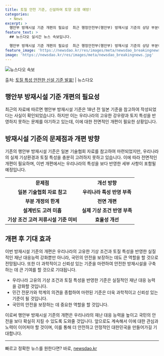 ```yaml
---
title: 토질 안전 기준, 신설하여 토양 오염 예방!
categories:
  - News
excerpt: >
  행안부 방재시설 기준 개편의 필요성  최근 행정안전부(행안부) 방재시설 기준의 상당 부분이 18년 전 일본 …
feature_text: >
  ## 뉴스다오 실시간 뉴스 속보입니다.

  행안부 방재시설 기준 개편의 필요성  최근 행정안전부(행안부) 방재시설 기준의 상당 부분이 18년 전 일본 …
feature_image: 'https://newsdao.kr/res/images/meta/newsdao_breakingnews.jpg'
image: 'https://newsdao.kr/res/images/meta/newsdao_breakingnews.jpg'
---
```


![뉴스다오 속보](https://newsdao.kr/res/images/meta/newsdao_breakingnews.jpg)

<p>출처: <a href="https://newsdao.kr/4633" rel="dofollow">토질 특성 안전한 신설 기준 발표!</a> | 뉴스다오</p>

<h2>행안부 방재시설 기준 개편의 필요성</h2>
<p data-ke-size="size16">최근의 자료에 따르면 행안부 방재시설 기준은 18년 전 일본 기준을 참고하여 작성되었다는 사실이 확인되었습니다. 하지만 이는 우리나라의 고유한 강우량과 토지 특성을 반영하지 못하는 문제를 야기하고 있는데, 이에 대한 전면적인 개편이 필요한 상황입니다.</p>

<h2 data-ke-size="size26">방재시설 기준의 문제점과 개편 방향</h2>
<p data-ke-size="size16">기존의 행안부 방재시설 기준은 일본 기술협회 자료를 참고하여 마련되었지만, 우리나라의 실제 기상환경과 토질 특성을 충분히 고려하지 못하고 있습니다. 이에 따라 전면적인 개편이 필요하며, 이번 개편에서는 우리나라의 특성을 보다 반영한 세부 사항이 포함될 예정입니다.</p>
<table>
  <tr>
    <th>문제점</th>
    <th>개선 방향</th>
  </tr>
  <tr>
    <td style="text-align: center; height: 17px;"><b>일본 기술협회 자료 참고</b></td>
    <td style="text-align: center; height: 17px;"><b>우리나라 특성 반영 부족</b></td>
  </tr>
  <tr>
    <td style="text-align: center; height: 17px;"><b>부분 개정의 한계</b></td>
    <td style="text-align: center; height: 17px;"><b>전면 개편</b></td>
  </tr>
  <tr>
    <td style="text-align: center; height: 17px;"><b>설계빈도 고려 미흡</b></td>
    <td style="text-align: center; height: 17px;"><b>실제 기상 조건 반영 부족</b></td>
  </tr>
  <tr>
    <td style="text-align: center; height: 17px;"><b>기상 조건 고려 저류시설 기준 미비</b></td>
    <td style="text-align: center; height: 17px;"><b>효율성 개선</b></td>
  </tr>
</table>

<h2 data-ke-size="size26">개편 후 기대 효과</h2>
<p data-ke-size="size16">이번 방재시설 기준의 개편은 우리나라의 고유한 기상 조건과 토질 특성을 반영한 실질적인 재난 대응능력 강화뿐만 아니라, 국민의 안전을 보장하는 데도 큰 역할을 할 것으로 전망됩니다. 또한 더 과학적이고 신뢰성 있는 기준을 마련하여 안전한 방재시설을 구축하는 데 큰 기여를 할 것으로 기대됩니다.</p>
<ul>
  <li>우리나라 고유의 기상 조건과 토질 특성을 반영한 기준은 실질적인 재난 대응 능력을 강화할 것입니다.</li>
  <li>민간 전문가와 학계의 의견을 종합하여 마련된 기준은 더욱 과학적이고 신뢰성 있는 기준이 될 것입니다.</li>
  <li>국민의 안전을 보장하는 데 중요한 역할을 할 것입니다.</li>
</ul>

<p data-ke-size="size16">이로써 행안부 방재시설 기준의 개편은 우리나라의 재난 대응 능력을 높이고 국민의 안전을 보다 확실히 지킬 수 있도록 도와줄 것입니다. 앞으로도 계속해서 이에 대한 관심과 노력이 이어져야 할 것이며, 이를 통해 더 안전하고 안정적인 대한민국을 만들어가길 기대합니다.</p>
<p data-ke-size="size16"></p>
<hr> 

빠르고 정확한 뉴스를 원한다면? 바로, <a href="https://newsdao.kr" rel="dofollow">newsdao.kr</a>


